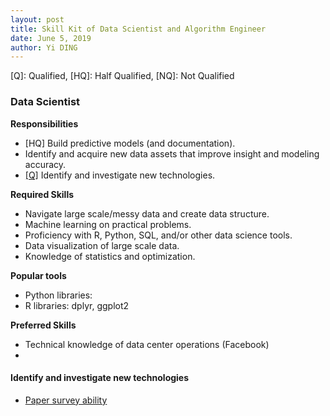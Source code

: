 ```yaml
---
layout: post
title: Skill Kit of Data Scientist and Algorithm Engineer
date: June 5, 2019
author: Yi DING
---
```


[Q]: Qualified, [HQ]: Half Qualified, [NQ]: Not Qualified

### Data Scientist

**Responsibilities**

* [HQ] Build predictive models (and documentation).
* Identify and acquire new data assets that improve insight and modeling accuracy.
* [[Q]](#identify-and-investigate-new-technologies) Identify and investigate new technologies.

**Required Skills**

- Navigate large scale/messy data and create data structure.
- Machine learning on practical problems.
- Proficiency with R, Python, SQL, and/or other data science tools.
- Data visualization of large scale data.
- Knowledge of statistics and optimization.

**Popular tools**

* Python libraries: 
* R libraries: dplyr, ggplot2

**Preferred Skills**

- Technical knowledge of data center operations (Facebook)
- 





#### Identify and investigate new technologies

* [Paper survey ability](https://dymodi.github.io/Research/Literature-Survey)